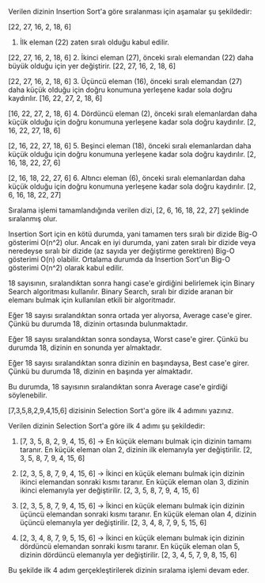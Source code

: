 Verilen dizinin Insertion Sort'a göre sıralanması için aşamalar şu şekildedir:

[22, 27, 16, 2, 18, 6]
1. İlk eleman (22) zaten sıralı olduğu kabul edilir.

[22, 27, 16, 2, 18, 6]
2. İkinci eleman (27), önceki sıralı elemandan (22) daha büyük olduğu için yer değiştirir.
   [22, 27, 16, 2, 18, 6]

[22, 27, 16, 2, 18, 6]
3. Üçüncü eleman (16), önceki sıralı elemandan (27) daha küçük olduğu için doğru konumuna yerleşene kadar sola doğru kaydırılır.
   [16, 22, 27, 2, 18, 6]

[16, 22, 27, 2, 18, 6]
4. Dördüncü eleman (2), önceki sıralı elemanlardan daha küçük olduğu için doğru konumuna yerleşene kadar sola doğru kaydırılır.
   [2, 16, 22, 27, 18, 6]

[2, 16, 22, 27, 18, 6]
5. Beşinci eleman (18), önceki sıralı elemanlardan daha küçük olduğu için doğru konumuna yerleşene kadar sola doğru kaydırılır.
   [2, 16, 18, 22, 27, 6]

[2, 16, 18, 22, 27, 6]
6. Altıncı eleman (6), önceki sıralı elemanlardan daha küçük olduğu için doğru konumuna yerleşene kadar sola doğru kaydırılır.
   [2, 6, 16, 18, 22, 27]

Sıralama işlemi tamamlandığında verilen dizi, [2, 6, 16, 18, 22, 27] şeklinde sıralanmış olur.

Insertion Sort için en kötü durumda, yani tamamen ters sıralı bir dizide Big-O gösterimi O(n^2) olur. Ancak en iyi durumda, yani zaten sıralı bir dizide veya neredeyse sıralı bir dizide (az sayıda yer değiştirme gerektiren) Big-O gösterimi O(n) olabilir. Ortalama durumda da Insertion Sort'un Big-O gösterimi O(n^2) olarak kabul edilir.


18 sayısının, sıralandıktan sonra hangi case'e girdiğini belirlemek için Binary Search algoritması kullanılır. Binary Search, sıralı bir dizide aranan bir elemanı bulmak için kullanılan etkili bir algoritmadır.

Eğer 18 sayısı sıralandıktan sonra ortada yer alıyorsa, Average case'e girer. Çünkü bu durumda 18, dizinin ortasında bulunmaktadır.

Eğer 18 sayısı sıralandıktan sonra sondaysa, Worst case'e girer. Çünkü bu durumda 18, dizinin en sonunda yer almaktadır.

Eğer 18 sayısı sıralandıktan sonra dizinin en başındaysa, Best case'e girer. Çünkü bu durumda 18, dizinin en başında yer almaktadır.

Bu durumda, 18 sayısının sıralandıktan sonra Average case'e girdiği söylenebilir.

[7,3,5,8,2,9,4,15,6] dizisinin Selection Sort'a göre ilk 4 adımını yazınız.

Verilen dizinin Selection Sort'a göre ilk 4 adımı şu şekildedir:

1. [7, 3, 5, 8, 2, 9, 4, 15, 6] -> En küçük elemanı bulmak için dizinin tamamı taranır. En küçük eleman olan 2, dizinin ilk elemanıyla yer değiştirilir.
   [2, 3, 5, 8, 7, 9, 4, 15, 6]

2. [2, 3, 5, 8, 7, 9, 4, 15, 6] -> İkinci en küçük elemanı bulmak için dizinin ikinci elemandan sonraki kısmı taranır. En küçük eleman olan 3, dizinin ikinci elemanıyla yer değiştirilir.
   [2, 3, 5, 8, 7, 9, 4, 15, 6]

3. [2, 3, 5, 8, 7, 9, 4, 15, 6] -> İkinci en küçük elemanı bulmak için dizinin üçüncü elemandan sonraki kısmı taranır. En küçük eleman olan 4, dizinin üçüncü elemanıyla yer değiştirilir.
   [2, 3, 4, 8, 7, 9, 5, 15, 6]

4. [2, 3, 4, 8, 7, 9, 5, 15, 6] -> İkinci en küçük elemanı bulmak için dizinin dördüncü elemandan sonraki kısmı taranır. En küçük eleman olan 5, dizinin dördüncü elemanıyla yer değiştirilir.
   [2, 3, 4, 5, 7, 9, 8, 15, 6]

Bu şekilde ilk 4 adım gerçekleştirilerek dizinin sıralama işlemi devam eder.